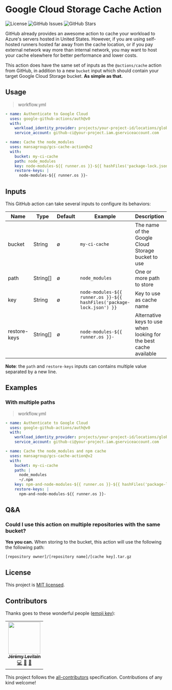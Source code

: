 <!-- ![Banner](.github/assets/banner-thin.png) -->

# Google Cloud Storage Cache Action

![License](https://img.shields.io/github/license/MansaGroup/gcs-cache-action?style=flat-square) ![GitHub Issues](https://img.shields.io/github/issues/mansagroup/gcs-cache-action?style=flat-square) ![GitHub Stars](https://img.shields.io/github/stars/MansaGroup/gcs-cache-action?style=flat-square)

GitHub already provides an awesome action to cache your workload
to Azure's servers hosted in United States. However, if you are
using self-hosted runners hosted far away from the cache location,
or if you pay external network way more than internal network,
you may want to host your cache elsewhere for better performance
and lower costs.

This action does have the same set of inputs as the `@actions/cache`
action from GitHub, in addition to a new `bucket` input which should
contain your target Google Cloud Storage bucket. **As simple as that.**

## Usage

> workflow.yml

```yaml
- name: Authenticate to Google Cloud
  uses: google-github-actions/auth@v0
  with:
    workload_identity_provider: projects/your-project-id/locations/global/workloadIdentityPools/your-identity-pool/providers/your-provider
    service_account: github-ci@your-project.iam.gserviceaccount.com

- name: Cache the node_modules
  uses: mansagroup/gcs-cache-action@v2
  with:
    bucket: my-ci-cache
    path: node_modules
    key: node-modules-${{ runner.os }}-${{ hashFiles('package-lock.json') }}
    restore-keys: |
      node-modules-${{ runner.os }}-
```

## Inputs

This GitHub action can take several inputs to configure its behaviors:

| Name         | Type     | Default | Example                                                               | Description                                                       |
| ------------ | -------- | ------- | --------------------------------------------------------------------- | ----------------------------------------------------------------- |
| bucket       | String   | ø       | `my-ci-cache`                                                         | The name of the Google Cloud Storage bucket to use                |
| path         | String[] | ø       | `node_modules`                                                        | One or more path to store                                         |
| key          | String   | ø       | `node-modules-${{ runner.os }}-${{ hashFiles('package-lock.json') }}` | Key to use as cache name                                          |
| restore-keys | String[] | ø       | `node-modules-${{ runner.os }}-`                                      | Alternative keys to use when looking for the best cache available |

**Note**: the `path` and `restore-keys` inputs can contains multiple value separated by a new line.

## Examples

### With multiple paths

> workflow.yml

```yaml
- name: Authenticate to Google Cloud
  uses: google-github-actions/auth@v0
  with:
    workload_identity_provider: projects/your-project-id/locations/global/workloadIdentityPools/your-identity-pool/providers/your-provider
    service_account: github-ci@your-project.iam.gserviceaccount.com

- name: Cache the node_modules and npm cache
  uses: mansagroup/gcs-cache-action@v2
  with:
    bucket: my-ci-cache
    path: |
      node_modules
      ~/.npm
    key: npm-and-node-modules-${{ runner.os }}-${{ hashFiles('package-lock.json') }}
    restore-keys: |
      npm-and-node-modules-${{ runner.os }}-
```

## Q&A

### Could I use this action on multiple repositories with the same bucket?

**Yes you can.** When storing to the bucket, this action will use
the following the following path:

`[repository owner]/[repository name]/[cache key].tar.gz`

## License

This project is [MIT licensed](LICENSE.txt).

## Contributors

Thanks goes to these wonderful people ([emoji key](https://allcontributors.org/docs/en/emoji-key)):

<!-- ALL-CONTRIBUTORS-LIST:START - Do not remove or modify this section -->
<!-- prettier-ignore-start -->
<!-- markdownlint-disable -->
<table>
  <tr>
    <td align="center"><a href="https://jeremylvln.fr/"><img src="https://avatars.githubusercontent.com/u/6763873?v=4?s=100" width="100px;" alt=""/><br /><sub><b>Jérémy Levilain</b></sub></a><br /><a href="https://github.com/MansaGroup/gcs-cache-action/commits?author=IamBlueSlime" title="Code">💻</a> <a href="https://github.com/MansaGroup/gcs-cache-action/commits?author=IamBlueSlime" title="Documentation">📖</a> <a href="#ideas-IamBlueSlime" title="Ideas, Planning, & Feedback">🤔</a></td>
  </tr>
</table>

<!-- markdownlint-restore -->
<!-- prettier-ignore-end -->

<!-- ALL-CONTRIBUTORS-LIST:END -->

This project follows the [all-contributors](https://github.com/all-contributors/all-contributors) specification. Contributions of any kind welcome!
